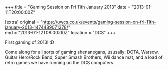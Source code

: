 +++
title = "Gaming Session on Fri 11th January 2013"
date = "2013-01-11T20:00:00Z"

[extra]
original = "https://uwcs.co.uk/events/gaming-session-on-fri-11th-january-2013-1474489071378/"    
end = "2013-01-12T08:00:00Z"
location = "DCS"
+++

First gaming of 2013\! :D

Come along for all sorts of gaming shenanegans, ususally: DOTA, Warsow, Guitar Hero/Rock Band, Super Smash Brothers, Wii dance mat, and a load of retro games we have running on the DCS computers.

